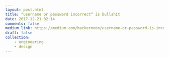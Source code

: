```yaml
---
layout: post.html
title: “username or password incorrect” is bullshit
date: 2017-12-21 02:14
comments: false
medium_link: https://medium.com/hackernoon/username-or-password-is-incorrect-is-bullshit-89985ca2be48
draft: false
collection:
    - engineering
    - design
---
```

